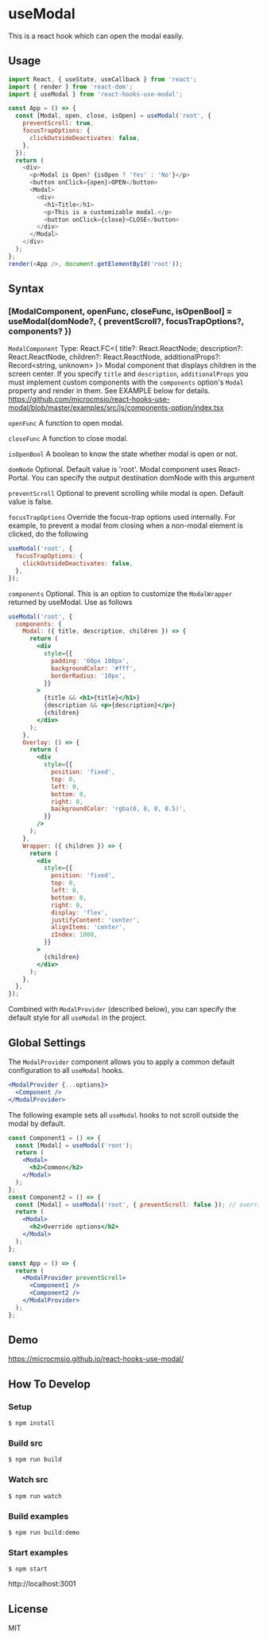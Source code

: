 # useModal

This is a react hook which can open the modal easily.

## Usage

```javascript
import React, { useState, useCallback } from 'react';
import { render } from 'react-dom';
import { useModal } from 'react-hooks-use-modal';

const App = () => {
  const [Modal, open, close, isOpen] = useModal('root', {
    preventScroll: true,
    focusTrapOptions: {
      clickOutsideDeactivates: false,
    },
  });
  return (
    <div>
      <p>Modal is Open? {isOpen ? 'Yes' : 'No'}</p>
      <button onClick={open}>OPEN</button>
      <Modal>
        <div>
          <h1>Title</h1>
          <p>This is a customizable modal.</p>
          <button onClick={close}>CLOSE</button>
        </div>
      </Modal>
    </div>
  );
};
render(<App />, document.getElementById('root'));
```

## Syntax

### [ModalComponent, openFunc, closeFunc, isOpenBool] = useModal(domNode?, { preventScroll?, focusTrapOptions?, components? })

`ModalComponent`
Type: React.FC<{ title?: React.ReactNode; description?: React.ReactNode, children?: React.ReactNode, additionalProps?: Record<string, unknown> }>
Modal component that displays children in the screen center.
If you specify `title` and `description`, `additionalProps` you must implement custom components with the `components` option's `Modal` property and render in them.
See EXAMPLE below for details.
https://github.com/microcmsio/react-hooks-use-modal/blob/master/examples/src/js/components-option/index.tsx

`openFunc`
A function to open modal.

`closeFunc`
A function to close modal.

`isOpenBool`
A boolean to know the state whether modal is open or not.

`domNode`
Optional.
Default value is 'root'.
Modal component uses React-Portal.
You can specify the output destination domNode with this argument

`preventScroll`
Optional to prevent scrolling while modal is open.
Default value is false.

`focusTrapOptions`
Override the focus-trap options used internally.
For example, to prevent a modal from closing when a non-modal element is clicked, do the following

```jsx
useModal('root', {
  focusTrapOptions: {
    clickOutsideDeactivates: false,
  },
});
```

`components`
Optional.
This is an option to customize the `ModalWrapper` returned by useModal.
Use as follows

```jsx
useModal('root', {
  components: {
    Modal: ({ title, description, children }) => {
      return (
        <div
          style={{
            padding: '60px 100px',
            backgroundColor: '#fff',
            borderRadius: '10px',
          }}
        >
          {title && <h1>{title}</h1>}
          {description && <p>{description}</p>}
          {children}
        </div>
      );
    },
    Overlay: () => {
      return (
        <div
          style={{
            position: 'fixed',
            top: 0,
            left: 0,
            bottom: 0,
            right: 0,
            backgroundColor: 'rgba(0, 0, 0, 0.5)',
          }}
        />
      );
    },
    Wrapper: ({ children }) => {
      return (
        <div
          style={{
            position: 'fixed',
            top: 0,
            left: 0,
            bottom: 0,
            right: 0,
            display: 'flex',
            justifyContent: 'center',
            alignItems: 'center',
            zIndex: 1000,
          }}
        >
          {children}
        </div>
      );
    },
  },
});
```

Combined with `ModalProvider` (described below), you can specify the default style for all `useModal` in the project.

## Global Settings

The `ModalProvider` component allows you to apply a common default configuration to all `useModal` hooks.

```jsx
<ModalProvider {...options}>
  <Component />
</ModalProvider>
```

The following example sets all `useModal` hooks to not scroll outside the modal by default.

```jsx
const Component1 = () => {
  const [Modal] = useModal('root');
  return (
    <Modal>
      <h2>Common</h2>
    </Modal>
  );
};
const Component2 = () => {
  const [Modal] = useModal('root', { preventScroll: false }); // override
  return (
    <Modal>
      <h2>Override options</h2>
    </Modal>
  );
};

const App = () => {
  return (
    <ModalProvider preventScroll>
      <Component1 />
      <Component2 />
    </ModalProvider>
  );
};
```

## Demo

https://microcmsio.github.io/react-hooks-use-modal/

## How To Develop

### Setup

```
$ npm install
```

### Build src

```
$ npm run build
```

### Watch src

```
$ npm run watch
```

### Build examples

```
$ npm run build:demo
```

### Start examples

```
$ npm start
```

http://localhost:3001

## License

MIT
